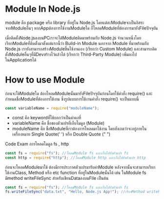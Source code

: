 # Module In Node.js

module คือ package หรือ library ที่อยู่ใน Node.js โดยแต่ละModuleจะเป็นอิสระจากModuleอื่นๆ หากAppต้องการใช้งานModuleใด ก็โหลดModuleที่ต้องการมายังFileปัจจุบัน

เมื่อติดตั้งNode.jsลงบนPCเราจะได้Moduleติดมาพร้อมกับ Node.js จำนวนหนึ่งโดยเรียกModuleที่ติดตั้งมาตั้งแต่แรกนี้ว่า Build-in Module นอกจาก Module ที่มาพร้อมกับ Node.js เรายังสามารถสร้างModuleขึ้นใช้งานเอง (เรียกว่า Custom Module) และสามารถติดตั้งModuleอื่นๆที่มีDevสร้างไว้แล้วได้ (เรียกว่า Third-Party Module) เพิ่มลงไปในApplicationได้

# How to use Module

ก่อนจะใช้Moduleใด ต้องโหลดModuleนั้นมายังFileปัจจุบันก่อนโดยใช้คำสั่ง require() และกำหนดชื่อModuleที่ต้องการใช้งาน ซึ่งรูปแบบการใช้งานคำสั่ง require() จะเป็นแบบนี้

```js
const variableName = require("moduleName");
```

- const คือ keywordที่ใช้บอกว่าเป็นค่าคงที่
- variableName คือ ชื่อของตัวแปรที่เก็บโมดูล (Module)
- moduleName คือ ชื่อModuleที่เราต้องการโหลดมาใช้งาน โดยสังเกตว่าจะอยู่ภายในเครื่องหมาย Single Quote(' ') หรือ Double Quote (" ")

Code Exam การโหลดโมดูล fs , http

```js
const fs = require("fs"); //โหลดModule fs และเก็บไปยังตัวแปร fs
const http = require("http"); //โหลดModule http และเก็บไปยังตัวแปร http
```

ก่อนจะโหลดModuleมาใช้ ต้องมีการประกาศตัวแปรมารับค่าModule หลังจากนั้นจะสามารถเรียกใช้งานClass, Method หรือ etc function ที่อยู่ในModuleนั้นได้ เช่น ในModule fs มีmethod writeFileSync สำหรับเขียนDataลงบนFile เป็นต้น

```js
const fs = require("fs"); //โหลดModule fs และเก็บไปยังตัวแปร fs
fs.writeFileSync("data.txt", "Hello, Node.js App!"); //เรียกMethod writeFileSync เพื่อเขียนtextลงในfileโดย data.txt คือ ชื่อไฟล์ ส่วน Hello Node.js App! คือtextที่จะเขียนลงไปในfile
```
